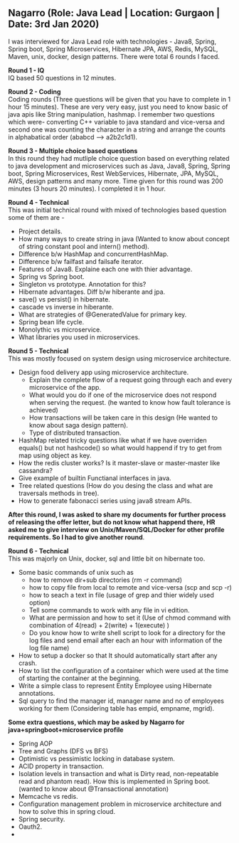 ## Nagarro (Role: Java Lead | Location: Gurgaon | Date: 3rd Jan 2020)
I was interviewed for Java Lead role with technologies - Java8, Spring, Spring boot, Spring Microservices, Hibernate JPA, AWS, Redis, MySQL, Maven, unix, docker, design patterns. There were total 6 rounds I faced.

**Round 1 - IQ** \
IQ based 50 questions in 12 minutes.

**Round 2 - Coding** \
Coding rounds (Three questions will be given that you have to complete in 1 hour 15 minutes). These are very very easy, just you need to know basic of java apis like String manipulation, hashmap. I remember two questions which were- converting C++ variable to java standard and vice-versa and second one was counting the character in a string and arrange the counts in alphabatical order (ababcd --> a2b2c1d1).

**Round 3 - Multiple choice based questions** \
In this round they had mutliple choice question based on everything related to java development and microservices such as Java, Java8, Spring, Spring boot, Spring Microservices, Rest WebServices, Hibernate, JPA, MySQL, AWS, design patterns and many more. Time given for this round was 200 minutes (3 hours 20 minutes). I completed it in 1 hour.

**Round 4 - Technical** \
This was initial technical round with mixed of technologies based question some of them are -
* Project details.
* How many ways to create string in java (Wanted to know about concept of string constant pool and intern() method).
* Difference b/w HashMap and concurrentHashMap.
* Difference b/w failfast and failsafe iterator.
* Features of Java8. Explaine each one with thier advantage.
* Spring vs Spring boot.
* Singleton vs prototype. Annotation for this?
* Hibernate advantages. Diff b/w hiberante and jpa.
* save() vs persist() in hibernate.
* cascade vs inverse in hiberante.
* What are strategies of @GeneratedValue for primary key.
* Spring bean life cycle.
* Monolythic vs microservice.
* What libraries you used in microservices.

**Round 5 - Technical** \
This was mostly focused on system design using microservice architecture.
* Design food delivery app using microservice architecture.
  * Explain the complete flow of a request going through each and every microservice of the app.
  * What would you do if one of the microservice does not respond when serving the request. (he wanted to know how fault tolerance is achieved)
  * How transactions will be taken care in this design (He wanted to know about saga design pattern).
  * Type of distributed transaction.
* HashMap related tricky questions like what if we have overriden equals() but not hashcode() so what would happend if try to get from map using object as key.
* How the redis cluster works? Is it master-slave or master-master like cassandra?
* Give example of builtin Functianal interfaces in java.
* Tree related questions (How do you desing the class and what are traversals methods in tree).
* How to generate fabonacci series using java8 stream APIs.

**After this round, I was asked to share my documents for further process of releasing the offer letter, but do not know what happend there, HR asked me to give interview on Unix/Maven/SQL/Docker for other profile requirements. So I had to give another round**.

**Round 6 - Technical** \
This was majorly on Unix, docker, sql and little bit on hibernate too.
* Some basic commands of unix such as 
  * how to remove dir+sub directories (rm -r command)
  * how to copy file from local to remote and vice-versa (scp and scp -r)
  * how to seach a text in file (usage of grep and thier widely used option)
  * Tell some commands to work with any file in vi edition.
  * What are permission and how to set it (Use of chmod command with combination of 4(read) + 2(write) + 1(execute) )
  * Do you know how to write shell script to look for a directory for the log files and send email after each an hour with information of the log file name)
* How to setup a docker so that It should automatically start after any crash.
* How to list the configuration of a container which were used at the time of starting the container at the beginning.
* Write a simple class to represent Entity Employee using Hibernate annotations.
* Sql query to find the manager id, manager name and no of employees working for them (Considering table has empid, empname, mgrid).

**Some extra questions, which may be asked by Nagarro for java+springboot+microservice profile**
* Spring AOP
* Tree and Graphs (DFS vs BFS)
* Optimistic vs pessimistic locking in database system.
* ACID property in transaction.
* Isolation levels in transaction and what is Dirty read, non-repeatable read and phantom read). How this is implemented in Spring boot. (wanted to know about @Transactional annotation)
* Memcache vs redis.
* Configuration management problem in microservice architecture and how to solve this in spring cloud.
* Spring security.
* Oauth2.
* 
